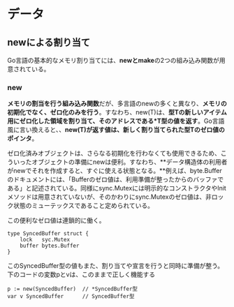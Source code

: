 # データ
## newによる割り当て
Go言語の基本的なメモリ割り当てには、**newとmake**の2つの組み込み関数が用意されている。

### new
**メモリの割当を行う組み込み関数**だが、多言語のnewの多くと異なり、**メモリの初期化でなく、ゼロ化のみを行う**。すなわち、new(T)は、**型Tの新しいアイテム用にゼロ化した領域を割り当て、そのアドレスである\*T型の値を返す**。Go言語風に言い換えると、、**new(T)が返す値は、新しく割り当てられた型Tのゼロ値のポインタ**。

ゼロ化済みオブジェクトは、さらなる初期化を行わなくても使用できるため、こういったオブジェクトの準備にnewは便利。すなわち、**データ構造体の利用者がnewでそれを作成すると、すぐに使える状態となる。**例えば、byte.Bufferのドキュメントには、「Bufferのゼロ値は、利用準備が整ったからのバッファである」と記述されている。同様にsync.Mutexには明示的なコンストラクタやInitメソッドは用意されていないが、そのかわりにsync.Mutexのゼロ値は、非ロック状態のミューテックスであること定められている。

この便利なゼロ値は連鎖的に働く。
```golang
type SyncedBuffer struct {
    lock   syc.Mutex
    buffer bytes.Buffer
}
```
このSyncedBuffer型の値もまた、割り当てや宣言を行うと同時に準備が整う。下のコードの変数pとvは、このままで正しく機能する
```golang
p := new(SyncedBuffer)  // *SyncedBuffer型
var v SyncedBuffer      // SyncedBuffer型
```
